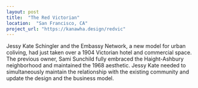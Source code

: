 ```yaml
---
layout: post
title:  "The Red Victorian"
location:  "San Francisco, CA"
project_url: "https://kanawha.design/redvic"
---
```


Jessy Kate Schingler and the Embassy Network, a new model for urban coliving, had just taken over a 1904 Victorian hotel and commercial space. The previous owner, Sami Sunchild fully embraced the Haight-Ashbury neighborhood and maintained the 1968 aesthetic. Jessy Kate needed to simultaneously maintain the relationship with the existing community and update the design and the business model.

